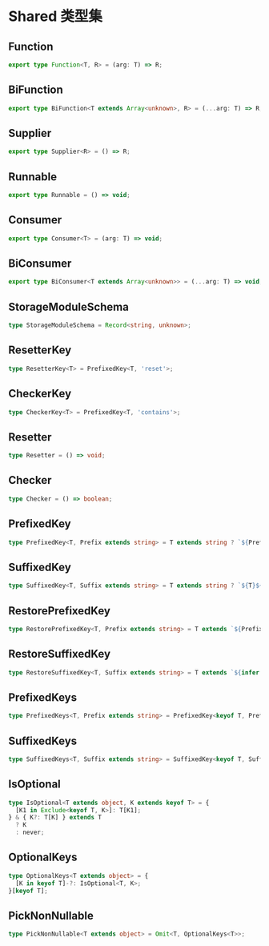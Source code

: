 # Shared 类型集

## Function

```ts
export type Function<T, R> = (arg: T) => R;
```

## BiFunction

```ts
export type BiFunction<T extends Array<unknown>, R> = (...arg: T) => R;
```

## Supplier

```ts
export type Supplier<R> = () => R;
```

## Runnable

```ts
export type Runnable = () => void;
```

## Consumer

```ts
export type Consumer<T> = (arg: T) => void;
```

## BiConsumer

```ts
export type BiConsumer<T extends Array<unknown>> = (...arg: T) => void;
```

<Divider />

## StorageModuleSchema

```ts
type StorageModuleSchema = Record<string, unknown>;
```

## ResetterKey

```ts
type ResetterKey<T> = PrefixedKey<T, 'reset'>;
```

## CheckerKey

```ts
type CheckerKey<T> = PrefixedKey<T, 'contains'>;
```

## Resetter

```ts
type Resetter = () => void;
```

## Checker

```ts
type Checker = () => boolean;
```

<Divider />

## PrefixedKey

```ts
type PrefixedKey<T, Prefix extends string> = T extends string ? `${Prefix}${Capitalize<T>}` : never;
```

## SuffixedKey

```ts
type SuffixedKey<T, Suffix extends string> = T extends string ? `${T}${Capitalize<Suffix>}` : never;
```

## RestorePrefixedKey

```ts
type RestorePrefixedKey<T, Prefix extends string> = T extends `${Prefix}${infer U}` ? Uncapitalize<U> : never;
```

## RestoreSuffixedKey

```ts
type RestoreSuffixedKey<T, Suffix extends string> = T extends `${infer U}${Capitalize<Suffix>}` ? U : never;
```

## PrefixedKeys

```ts
type PrefixedKeys<T, Prefix extends string> = PrefixedKey<keyof T, Prefix>;
```

## SuffixedKeys

```ts
type SuffixedKeys<T, Suffix extends string> = SuffixedKey<keyof T, Suffix>;
```

<Divider />

## IsOptional

```ts
type IsOptional<T extends object, K extends keyof T> = {
  [K1 in Exclude<keyof T, K>]: T[K1];
} & { K?: T[K] } extends T
  ? K
  : never;
```

## OptionalKeys

```ts
type OptionalKeys<T extends object> = {
  [K in keyof T]-?: IsOptional<T, K>;
}[keyof T];
```

## PickNonNullable

```ts
type PickNonNullable<T extends object> = Omit<T, OptionalKeys<T>>;
```
